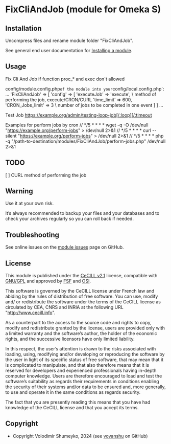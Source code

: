 FixCliAndJob (module for Omeka S)
==========================


Installation
------------

Uncompress files and rename module folder "FixCliAndJob".

See general end user documentation for [Installing a module].


Usage
-----

Fix Cli And Job if function proc_* and exec don`t allowed

config/module.config.php` of the module into your `config/local.config.php`:
...
    'FixCliAndJob' => [
        'config' => [
            'executeJob' => 'execute',  \\ method of performing the job, execute/CRON/CURL
            'time_limit' => 600,
            'CRON_Jobs_limit' => 3 \\ number of jobs to be completed in one event
        ]
    ]
...

Test Job
    https://example.org/admin/testing-loop-job[/:loop][/:timeout

Examples for perform jobs by cron
// */5 * * * * wget -q -O /dev/null "https://example.org/perform-jobs" > /dev/null 2>&1
// */5 * * * * curl --silent "https://example.org/perform-jobs" > /dev/null 2>&1
// */5 * * * * php -q "/path-to-destination/modules/FixCliAndJob/perform-jobs.php" /dev/null 2>&1

TODO
----

[ ] CURL method of performing the job 


Warning
-------

Use it at your own risk.

It’s always recommended to backup your files and your databases and to check
your archives regularly so you can roll back if needed.


Troubleshooting
---------------

See online issues on the [module issues] page on GitHub.


License
-------

This module is published under the [CeCILL v2.1] license, compatible with
[GNU/GPL] and approved by [FSF] and [OSI].

This software is governed by the CeCILL license under French law and abiding by
the rules of distribution of free software. You can use, modify and/ or
redistribute the software under the terms of the CeCILL license as circulated by
CEA, CNRS and INRIA at the following URL "http://www.cecill.info".

As a counterpart to the access to the source code and rights to copy, modify and
redistribute granted by the license, users are provided only with a limited
warranty and the software’s author, the holder of the economic rights, and the
successive licensors have only limited liability.

In this respect, the user’s attention is drawn to the risks associated with
loading, using, modifying and/or developing or reproducing the software by the
user in light of its specific status of free software, that may mean that it is
complicated to manipulate, and that also therefore means that it is reserved for
developers and experienced professionals having in-depth computer knowledge.
Users are therefore encouraged to load and test the software’s suitability as
regards their requirements in conditions enabling the security of their systems
and/or data to be ensured and, more generally, to use and operate it in the same
conditions as regards security.

The fact that you are presently reading this means that you have had knowledge
of the CeCILL license and that you accept its terms.


Copyright
---------

* Copyright Volodimir Shumeyko, 2024 (see [vovanshu] on GitHub)


[FixCliAndJob]: https://github.com/vovanshu/FixCliAndJob
[Omeka S]: https://omeka.org/s
[Installing a module]: https://omeka.org/s/docs/user-manual/modules/#installing-modules
[module issues]: https://gitlab.com/Daniel-KM/Omeka-S-module-Group/-/issues
[CeCILL v2.1]: https://www.cecill.info/licences/Licence_CeCILL_V2.1-en.html
[GNU/GPL]: https://www.gnu.org/licenses/gpl-3.0.html
[FSF]: https://www.fsf.org
[OSI]: http://opensource.org
[vovanshu]: https://github.com/vovanshu "Volodimir Shumeyko"
